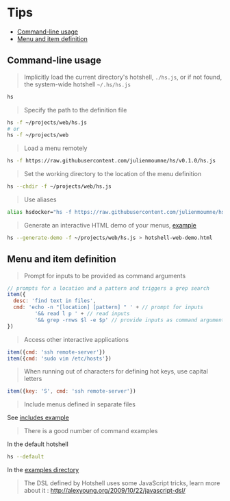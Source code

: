# Tips

  - [Command-line usage](#command-line-usage)
  - [Menu and item definition](#menu-and-item-definition)

## Command-line usage

> Implicitly load the current directory's hotshell, `./hs.js`, or if not found, the system-wide hotshell `~/.hs/hs.js`

```bash
hs
```

> Specify the path to the definition file

```bash
hs -f ~/projects/web/hs.js
# or
hs -f ~/projects/web
```

> Load a menu remotely

```bash
hs -f https://raw.githubusercontent.com/julienmoumne/hs/v0.1.0/hs.js
```

> Set the working directory to the location of the menu definition

```bash
hs --chdir -f ~/projects/web/hs.js
```

> Use aliases

```bash
alias hsdocker="hs -f https://raw.githubusercontent.com/julienmoumne/hs/v0.1.0/examples/docker/docker.hs.js"
```

> Generate an interactive HTML demo of your menus, [example](https://julienmoumne.github.com/hs/demos/hs.js.html)

```bash
hs --generate-demo -f ~/projects/web/hs.js > hotshell-web-demo.html  
```

## Menu and item definition
  
> Prompt for inputs to be provided as command arguments

```javascript
// prompts for a location and a pattern and triggers a grep search
item({
  desc: 'find text in files',
  cmd: 'echo -n "[location] [pattern] " ' + // prompt for inputs
         '&& read l p ' + // read inputs
         '&& grep -rnws $l -e $p' // provide inputs as command arguments
})
```

> Access other interactive applications

```javascript
item({cmd: 'ssh remote-server'})
item({cmd: 'sudo vim /etc/hosts'})
```

> When running out of characters for defining hot keys, use capital letters

```javascript
item({key: 'S', cmd: 'ssh remote-server'})
```

> Include menus defined in separate files

See [includes example](examples#includes)

> There is a good number of command examples

In the default hotshell
```bash
hs --default
```
In the [examples directory](./examples)

> The DSL defined by Hotshell uses some JavaScript tricks, learn more about it : http://alexyoung.org/2009/10/22/javascript-dsl/